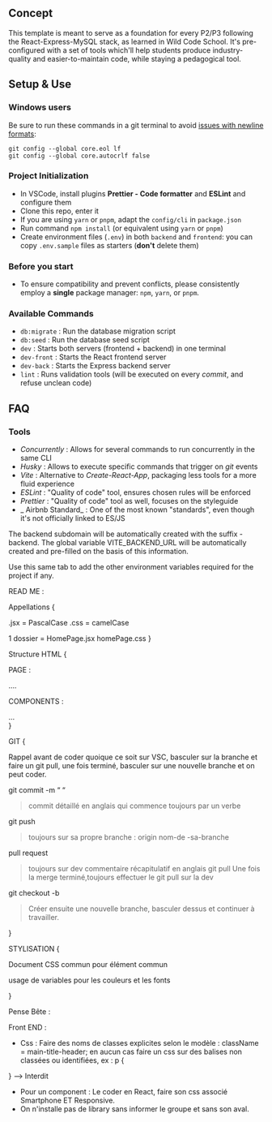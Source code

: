 ## Concept

This template is meant to serve as a foundation for every P2/P3 following the React-Express-MySQL stack, as learned in Wild Code School.
It's pre-configured with a set of tools which'll help students produce industry-quality and easier-to-maintain code, while staying a pedagogical tool.

## Setup & Use

### Windows users

Be sure to run these commands in a git terminal to avoid [issues with newline formats](https://en.wikipedia.org/wiki/Newline#Issues_with_different_newline_formats):

```
git config --global core.eol lf
git config --global core.autocrlf false
```

### Project Initialization

- In VSCode, install plugins **Prettier - Code formatter** and **ESLint** and configure them
- Clone this repo, enter it
- If you are using `yarn` or `pnpm`, adapt the `config/cli` in `package.json`
- Run command `npm install` (or equivalent using `yarn` or `pnpm`)
- Create environment files (`.env`) in both `backend` and `frontend`: you can copy `.env.sample` files as starters (**don't** delete them)

### Before you start

- To ensure compatibility and prevent conflicts, please consistently employ a **single** package manager: `npm`, `yarn`, or `pnpm`.

### Available Commands

- `db:migrate` : Run the database migration script
- `db:seed` : Run the database seed script
- `dev` : Starts both servers (frontend + backend) in one terminal
- `dev-front` : Starts the React frontend server
- `dev-back` : Starts the Express backend server
- `lint` : Runs validation tools (will be executed on every _commit_, and refuse unclean code)

## FAQ

### Tools

- _Concurrently_ : Allows for several commands to run concurrently in the same CLI
- _Husky_ : Allows to execute specific commands that trigger on _git_ events
- _Vite_ : Alternative to _Create-React-App_, packaging less tools for a more fluid experience
- _ESLint_ : "Quality of code" tool, ensures chosen rules will be enforced
- _Prettier_ : "Quality of code" tool as well, focuses on the styleguide
- _ Airbnb Standard_ : One of the most known "standards", even though it's not officially linked to ES/JS

The backend subdomain will be automatically created with the suffix -backend.
The global variable VITE_BACKEND_URL will be automatically created and pre-filled on the basis of this information.

Use this same tab to add the other environment variables required for the project if any.

READ ME :

Appellations {

.jsx = PascalCase
.css = camelCase

1 dossier =
HomePage.jsx
homePage.css
}

Structure HTML {

PAGE :

<main>
<section>
….
</section>
</main>

COMPONENTS :

<section>
…
</section>
}

GIT {

Rappel avant de coder quoique ce soit sur VSC, basculer sur la branche et faire un git pull, une fois terminé, basculer sur une nouvelle branche et on peut coder.

git commit -m “ “

> commit détaillé en anglais qui commence toujours par un verbe

git push

> toujours sur sa propre branche : origin nom-de -sa-branche

pull request

> toujours sur dev
> commentaire récapitulatif en anglais
> git pull
> Une fois la merge terminé,toujours effectuer le git pull sur la dev

git checkout -b

> Créer ensuite une nouvelle branche, basculer dessus et continuer à travailler.

}

STYLISATION {

Document CSS commun pour élément commun

usage de variables pour les couleurs et les fonts

}

Pense Bête :

Front END :

- Css : Faire des noms de classes explicites selon le modèle : className = main-title-header; en aucun cas faire un css sur des balises non classées ou identifiées, ex :
  p {

} --> Interdit

- Pour un component : Le coder en React, faire son css associé Smartphone ET Responsive.
- On n'installe pas de library sans informer le groupe et sans son aval.
